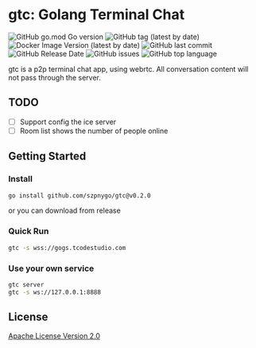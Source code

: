 # gtc: Golang Terminal Chat
![GitHub go.mod Go version](https://img.shields.io/github/go-mod/go-version/szpnygo/gtc)
![GitHub tag (latest by date)](https://img.shields.io/github/v/tag/szpnygo/gtc?label=version)
![Docker Image Version (latest by date)](https://img.shields.io/docker/v/neosu/gtc?label=docker%20version)
![GitHub last commit](https://img.shields.io/github/last-commit/szpnygo/gtc)
![GitHub Release Date](https://img.shields.io/github/release-date/szpnygo/gtc)
![GitHub issues](https://img.shields.io/github/issues-raw/szpnygo/gtc)
![GitHub top language](https://img.shields.io/github/languages/top/szpnygo/gtc)

gtc is a p2p terminal chat app, using webrtc. All conversation content will not pass through the server.

## TODO
- [ ] Support config the ice server
- [ ] Room list shows the number of people online

## Getting Started

### Install

```bash
go install github.com/szpnygo/gtc@v0.2.0
```

or you can download from release

### Quick Run
```bash
gtc -s wss://gogs.tcodestudio.com
```

### Use your own service
```bash
gtc server
gtc -s ws://127.0.0.1:8888
```

## License
[Apache License Version 2.0](./LICENSE)
